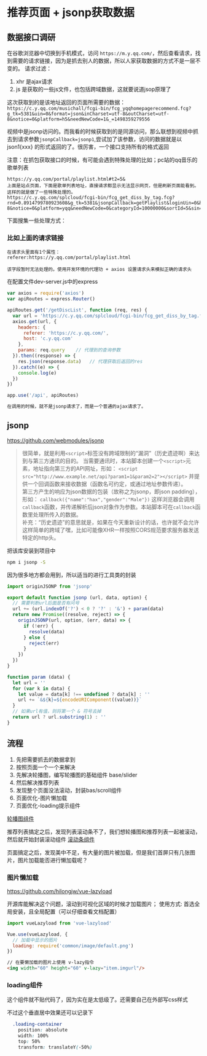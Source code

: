 # 推荐页面 + jsonp获取数据

## 数据接口调研
在谷歌浏览器中切换到手机模式，访问 `https://m.y.qq.com/`，然后查看请求，找到需要的请求链接，因为是抓去别人的数据，所以人家获取数据的方式不是一层不变的。 请求过滤：
1. xhr 是ajax请求
2. js 是获取的一些js文件，也包括跨域数据，这就要说道jsop原理了

这次获取到的是该地址返回的页面所需要的数据：`https://c.y.qq.com/musichall/fcgi-bin/fcg_yqqhomepagerecommend.fcg?g_tk=5381&uin=0&format=json&inCharset=utf-8&outCharset=utf-8&notice=0&platform=h5&needNewCode=1&_=1498359279556`

视频中是jsonp访问的。而我看的时候获取到的是同源访问，那么联想到视频中抓去到请求参数`jsonpCallback=jsonp1`,尝试加了该参数，访问的数据就是以json1{xxx} 的形式返回的了。很厉害，一个接口支持所有的格式返回


注意：在抓包获取接口的时候，有可能会遇到特殊处理的比如；pc站的qq音乐的歌单列表
```
https://y.qq.com/portal/playlist.html#t2=5&
上面是站点页面，下面是歌单列表地址，直接请求都显示无法显示网页，但是刷新页面能看到。这样的就是做了一些特殊处理的。
https://c.y.qq.com/splcloud/fcgi-bin/fcg_get_diss_by_tag.fcg?rnd=0.8914799780923608&g_tk=5381&jsonpCallback=getPlaylist&loginUin=0&hostUin=0&format=jsonp&inCharset=utf8&outCharset=utf-8&notice=0&platform=yqq&needNewCode=0&categoryId=10000000&sortId=5&sin=0&ein=29
```

下面搜集一些处理方式：
### 比如上面的请求链接
```
在请求头里面有1个属性： 
referer:https://y.qq.com/portal/playlist.html

该字段暂时无法处理的。使用开发环境的代理功 + axios 设置请求头来模拟正确的请求头
```

在配置文件dev-server.js中的express
```javascript
var axios = require('axios')
var apiRoutes = express.Router()

apiRoutes.get('/getDiscList', function (req, res) {
  var url = 'https://c.y.qq.com/splcloud/fcgi-bin/fcg_get_diss_by_tag.fcg'
  axios.get(url, {
    headers: {
      referer: 'https://c.y.qq.com/',
      host: 'c.y.qq.com'
    },
    params: req.query    // 代理到的查询参数
  }).then((response) => {
    res.json(response.data)   // 代理获取后返回的res
  }).catch((e) => {
    console.log(e)
  })
})

app.use('/api', apiRoutes)

在调用的时候，就不是jsonp请求了，而是一个普通的ajax请求了。
```



## jsonp
https://github.com/webmodules/jsonp

> 很简单，就是利用`<script>`标签没有跨域限制的“漏洞”（历史遗迹啊）来达到与第三方通讯的目的。
 当需要通讯时，本站脚本创建一个`<script>`元素，地址指向第三方的API网址，形如： `<script src="http://www.example.net/api?param1=1&param2=2"></script>`     并提供一个回调函数来接收数据（函数名可约定，或通过地址参数传递）。     
 第三方产生的响应为json数据的包装（故称之为jsonp，即json padding），形如：     `callback({"name":"hax","gender":"Male"})`     这样浏览器会调用`callback`函数，并传递解析后json对象作为参数。本站脚本可在`callback`函数里处理所传入的数据。    
补充：“历史遗迹”的意思就是，如果在今天重新设计的话，也许就不会允许这样简单的跨域了嘿，比如可能像XHR一样按照CORS规范要求服务器发送特定的http头。

把该库安装到项目中
```bash
npm i jsonp -S

```

因为很多地方都会用到，所以适当的进行工具类的封装
```javascript
import originJSONP from 'jsonp'

export default function jsonp (url, data, option) {
  // 需要判断url后面是否有问号
  url += (url.indexOf('?') < 0 ? '?' : '&') + param(data)
  return new Promise((resolve, reject) => {
    originJSONP(url, option, (err, data) => {
      if (!err) {
        resolve(data)
      } else {
        reject(err)
      }
    })
  })
}

function param (data) {
  let url = ''
  for (var k in data) {
    let value = data[k] !== undefined ? data[k] : ''
    url += `&${k}=${encodeURIComponent((value))}`
  }
  // 如果url有值，则将第一个 & 符号去掉
  return url ? url.substring(1) : ''
}

```

## 流程
1. 先把需要抓去的数据拿到
2. 按照页面一个一个来解决
3. 先解决轮播图，编写轮播图的基础组件 base/slider
4. 然后解决推荐列表
5. 发现整个页面没法滚动，封装bas/scroll组件
6. 页面优化-图片懒加载
7. 页面优化-loading提示组件

[轮播图组件](/chapter/m/recommend/slider.md) 

推荐列表搞定之后，发现列表滚动条不了，我们想轮播图和推荐列表一起被滚动，然后就开始封装滚动组件
[滚动条组件](/chapter/m/recommend/scroll.md)

页面搞定之后，发现美中不足，有大量的图片被加载，但是我们首屏只有几张图片，图片加载能否进行懒加载呢？

### 图片懒加载
https://github.com/hilongjw/vue-lazyload

开源库能解决这个问题，滚动到可视化区域的时候才加载图片；
使用方式:
首选全局安装，且全局配置（可以仔细查看文档配置）
```javascript
import vueLazyload from 'vue-lazyload'

Vue.use(vueLazyload, {
  // 加载中显示的图片
  loading: require('common/image/default.png')
})
```
```html
// 在要懒加载的图片上使用 v-lazy指令
<img width="60" height="60" v-lazy="item.imgurl"/>
```


### loading组件
这个组件就不贴代码了，因为实在是太低级了。还需要自己在外部写css样式

不过这个垂直居中效果还可以记录下
```css
  .loading-container
    position: absolute
    width: 100%
    top: 50%
    transform: translateY(-50%)
```
